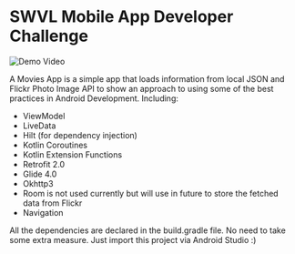 # SWVL Mobile App Developer Challenge

![Demo Video](https://github.com/CHRehan/Movies-App/blob/master/demo%20video.gif)


A Movies App is a simple app that loads information from local JSON and Flickr Photo Image API to show an approach to using some of the best practices in Android Development. 
Including:  
 * ViewModel
 * LiveData
 * Hilt (for dependency injection)
 * Kotlin Coroutines
 * Kotlin Extension Functions
 * Retrofit 2.0
 * Glide 4.0
 * Okhttp3
 * Room is not used currently but will use in future to store the fetched data from Flickr
 * Navigation

 
All the dependencies are declared in the build.gradle file. No need to take some extra measure. 
Just import this project via Android Studio :)
 
